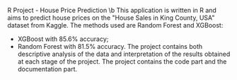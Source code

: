 R Project - House Price Prediction \b
This application is written in R and aims to predict house prices on the "House Sales in King County, USA" dataset from Kaggle. The methods used are Random Forest and XGBoost:
- XGBoost with 85.6% accuracy;
- Random Forest with 81.5% accuracy.
The project contains both descriptive analysis of the data and interpretation of the results obtained at each stage of the project. 
The project contains the code part and the documentation part.
